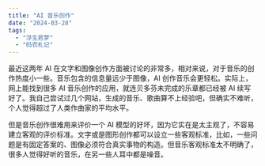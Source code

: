```yaml
---
title: "AI 音乐创作"
date: "2024-03-28"
tags: 
  - "浮生若梦"
  - "码农札记"
---
```


最近这两年 AI 在文字和图像创作方面被讨论的非常多，相对来说，对于音乐的创作热度小一些。音乐包含的信息量远少于图像，AI 创作音乐会更轻松。实际上，网上能找到很多 AI 音乐创作的应用，就连贝多芬未完成的乐章都已经被 AI 续写好了。我自己尝试过几个网站，生成的音乐、歌曲算不上经验吧，但确实不难听，个人觉得超过了人类作曲家的平均水平。

但是音乐创作很难用来评价一个 AI 模型的好坏，因为它实在是太主观了，不容易建立客观的评价标准。文字或是图形创作都可以设立一些客观标准，比如，一些问题是有固定答案的、图像必须符合真实事物的构造。但音乐客观标准太不明确了，很多人觉得好听的音乐，在另一些人耳中都是噪音。
